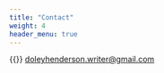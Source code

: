 ```yaml
---
title: "Contact"
weight: 4
header_menu: true
---
```


{{<icon class="fa fa-envelope">}}&nbsp;[doleyhenderson.writer@gmail.com](mailto:doleyhenderson.writer@gmail.com)

